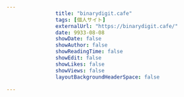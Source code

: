 ---
                title: "binarydigit.cafe"
                tags: [個人サイト]
                externalUrl: "https://binarydigit.cafe/"
                date: 9933-08-08
                showDate: false
                showAuthor: false
                showReadingTime: false
                showEdit: false
                showLikes: false
                showViews: false
                layoutBackgroundHeaderSpace: false
                ---

